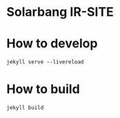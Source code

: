 # Solarbang IR-SITE

# How to develop
```
jekyll serve --livereload
```

# How to build
```
jekyll build
```

